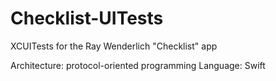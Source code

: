 # Checklist-UITests
XCUITests for the Ray Wenderlich "Checklist" app

Architecture: protocol-oriented programming
Language: Swift
